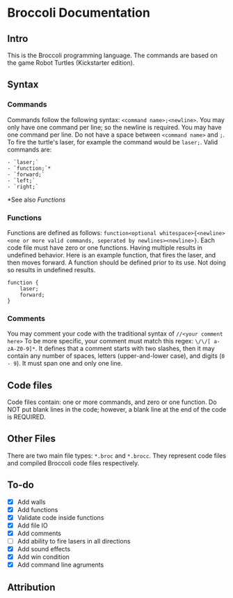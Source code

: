# Broccoli Documentation  
  
## Intro  
  
This is the Broccoli programming language. The commands are based on the game Robot Turtles (Kickstarter edition).
  
## Syntax  
  
### Commands  
  
Commands follow the following syntax: `<command name>;<newline>`. You may only have one command per line; so the newline is required. You may have one command per line. Do not have a space between `<command name>` and `;`. To fire the turtle's laser, for example the command would be `laser;`.  Valid commands are:

	- `laser;`
	- `function;`*
	- `forward;`
	- `left;`
	- `right;`

  *See also _Functions_
### Functions  
  
Functions are defined as follows:
`function<optional whitespace>{<newline><one or more valid commands, seperated by newlines><newline>}`. Each code file must have zero or one functions. Having multiple results in undefined behavior. Here is an example function, that fires the laser, and then moves forward. A function should be defined prior to its use. Not doing so results in undefined results.
```
function {
    laser;
    forward;
}
```

### Comments
You may comment your code with the traditional syntax of `//<your comment here>` To be more specific, your comment must match this regex: `\/\/[ a-zA-Z0-9]*`. It defines that a comment starts with two slashes, then it may contain any number of spaces, letters (upper-and-lower case), and digits (`0 - 9`). It must span one and only one line.

## Code files

Code files contain: one or more commands, and zero or one function. Do NOT put blank lines in the code; however, a blank line at the end of the code is REQUIRED.

## Other Files

There are two main file types: `*.broc` and `*.brocc`. They represent code files and compiled Broccoli code files respectively.

## To-do
- [x] Add walls
- [x] Add functions
- [x] Validate code inside functions
- [x] Add file IO
- [x] Add comments
- [ ] Add ability to fire lasers in all directions
- [x] Add sound effects
- [x] Add win condition
- [x] Add command line agruments
## Attribution